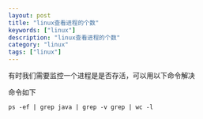 ```yaml
---
layout: post
title: "linux查看进程的个数"
keywords: ["linux"]
description: "linux查看进程的个数"
category: "linux"
tags: ["linux"]
---
```

有时我们需要监控一个进程是是否存活，可以用以下命令解决

命令如下
```
ps -ef | grep java | grep -v grep | wc -l

```